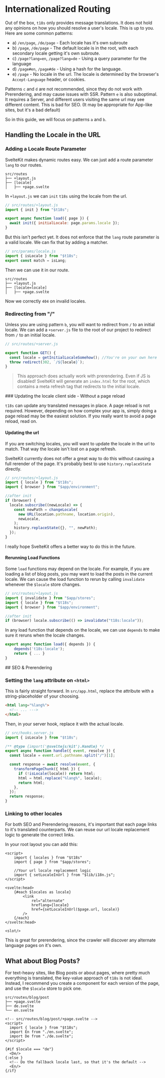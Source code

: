 # Internationalized Routing

Out of the box, `t18s` only provides message translations. It does not hold any opinions on how you should resolve a user's locale. This is up to you. Here are some common patterns:

- a) `/en/page`, `/de/page` - Each locale has it's own subroute
- b) `/page`, `/de/page` - The default locale is in the root, with each secondary locale getting it's own subroute.
- c) `/page?lang=en`, `/page?lang=de` - Using a query parameter for the language
- d) `/page#en`, `/page#de` - Using a hash for the language.
- e) `/page` - No locale in the url. The locale is determined by the browser's `Accept-Language` header, or cookies.

Patterns `c` and `d` are not recommended, since they do not work with Prerendering, and may cause issues with SSR.
Pattern `e` is also suboptimal. It requires a Server, and different users visiting the same url may see different content. This is bad for SEO. (It may be appropriate for App-like sites, but it's a bad default)

So in this guide, we will focus on patterns `a` and `b`.

## Handling the Locale in the URL

### Adding a Locale Route Parameter

SvelteKit makes dynamic routes easy. We can just add a route parameter `lang` to our routes.

```
src/routes
├── +layout.js
├── [locale]
│   ├── +page.svelte
```

In `+layout.js` we can `init` `t18s` using the locale from the url.

```js
// src/routes/+layout.js
import { init } from "$t18s";

export async function load({ page }) {
  await init({ initialLocale: page.params.locale });
}
```

But this isn't perfect yet. It does not enforce that the `lang` route parameter is a valid locale. We can fix that by adding a matcher.

```js
// src/params/locale.js
import { isLocale } from "$t18s";
export const match = isLang;
```

Then we can use it in our route.

```
src/routes
├── +layout.js
├── [locale=locale]
│   ├── +page.svelte
```

Now we correctly `404` on invalid locales.

### Redirecting from "/"

Unless you are using pattern `b`, you will want to redirect from `/` to an initial locale.
We can add a `+server.js` file to the root of our project to redirect from `/` to an initial locale.

```js
// src/routes/+server.js

export function GET() {
  const locale = getInitialLocaleSomehow(); //You're on your own here
  throw redirect(302, `/${locale}`);
}
```

> This approach does actually work with prerendering. Even if JS is disabled!
> SvelteKit will generate an `index.html` for the root, which contains a meta refresh tag that redirects to the initial locale.

### Updating the locale client side - Without a page reload

`t18s` can update any translated messages in place. A page reload is not required.
However, depending on how complex your app is, simply doing a page reload may be the easiest solution. If you really want to avoid a page reload, read on.

#### Updating the url

If you are switching locales, you will want to update the locale in the url to match. That way the locale isn't lost on a page refresh.

SvelteKit currently does not offer a great way to do this without causing a full rerender of the page. It's probably best to use `history.replaceState` directly.

```js
// src/routes/+layout.js
import { locale } from "$t18s";
import { browser } from "$app/environment";

//after init
if (browser) {
  locale.subscribe((newLocale) => {
    const newPath = changeLocale(
      new URL(location.pathname, location.origin),
      newLocale,
    );
    history.replaceState({}, "", newPath);
  });
}
```

I really hope SvelteKit offers a better way to do this in the future.

#### Rerunning Load Functions

Some `load` functions may depend on the locale. For example, if you are loading a list of blog posts, you may want to load the posts in the current locale. We can cause the load function to rerun by calling `invalidate` whenever the `$locale` store changes.

```ts
// src/routes/+layout.js
import { invalidate } from "$app/stores";
import { locale } from "$t18s";
import { browser } from "$app/environment";

//after init
if (browser) locale.subscribe(() => invalidate("t18s:locale"));
```

In any load function that depends on the locale, we can use `depends` to make sure it reruns when the locale changes.

```ts
export async function load({ depends }) {
    depends('t18s:locale');
    return { ... }
}
```

## SEO & Prerendering

### Setting the `lang` attribute on `<html>`

This is fairly straight forward. In `src/app.html`, replace the attribute with a string-placeholder of your choosing.

```html
<html lang="%lang%">
  <!-- ... --->
</html>
```

Then, in your server hook, replace it with the actual locale.

```js
// src/hooks.server.js
import { isLocale } from "$t18s";

/** @type {import('@sveltejs/kit').Handle} */
export async function handle({ event, resolve }) {
  const locale = event.url.pathname.split("/")[1];

  const response = await resolve(event, {
    transformPageChunk({ html }) {
      if (!isLocale(locale)) return html;
      html = html.replace("%lang%", locale);
      return html;
    },
  });
  return response;
}
```

### Linking to other locales

For both SEO and Prerendering reasons, it's important that each page links to it's translated counterparts.
We can reuse our url locale replacement logic to generate the correct links.

In your root layout you can add this:

```svelte
<script>
    import { locales } from "$t18s"
    import { page } from "$app/stores";

    //Your url locale replacement logic
    import { setLocaleInUrl } from "$lib/i18n.js";
</script>

<svelte:head>
    {#each $locales as locale}
        <link
            rel="alternate"
            hreflang={locale}
            href={setLocaleInUrl($page.url, locale)}
        />
    {/each}
</svelte:head>

<slot/>
```

This is great for prerendering, since the crawler will discover any alternate language pages on it's own.

## What about Blog Posts?

For text-heavy sites, like Blog posts or about pages, where pretty much everything is translated, the key-value approach of `t18s` is not ideal. Instead, I recommend you create a component for each version of the page, and use the `$locale` store to pick one.

```
src/routes/blog/post
├── +page.svelte
├── de.svelte
└── en.svelte
```

```svelte
<!-- src/routes/blog/post/+page.svelte -->
<script>
  import { locale } from "$t18s";
  import En from "./en.svelte";
  import De from "./de.svelte";
</script>

{#if $locale === "de"}
  <De/>
{:else }
  <!-- Do the fallback locale last, so that it's the default -->
  <En/>
{/if}
```
